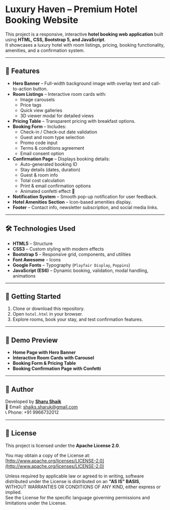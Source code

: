 # Luxury Haven – Premium Hotel Booking Website

This project is a responsive, interactive **hotel booking web application** built using **HTML, CSS, Bootstrap 5, and JavaScript**.  
It showcases a luxury hotel with room listings, pricing, booking functionality, amenities, and a confirmation system.

---

## 🌟 Features

- **Hero Banner** – Full-width background image with overlay text and call-to-action button.  
- **Room Listings** – Interactive room cards with:
  - Image carousels
  - Price tags
  - Quick view galleries
  - 3D viewer modal for detailed views
- **Pricing Table** – Transparent pricing with breakfast options.  
- **Booking Form** – Includes:
  - Check-in / Check-out date validation
  - Guest and room type selection
  - Promo code input
  - Terms & conditions agreement
  - Email consent option
- **Confirmation Page** – Displays booking details:
  - Auto-generated booking ID
  - Stay details (dates, duration)
  - Guest & room info
  - Total cost calculation
  - Print & email confirmation options
  - Animated confetti effect 🎉
- **Notification System** – Smooth pop-up notification for user feedback.  
- **Hotel Amenities Section** – Icon-based amenities display.  
- **Footer** – Contact info, newsletter subscription, and social media links.  

---

## 🛠️ Technologies Used

- **HTML5** – Structure  
- **CSS3** – Custom styling with modern effects  
- **Bootstrap 5** – Responsive grid, components, and utilities  
- **Font Awesome** – Icons  
- **Google Fonts** – Typography (`Playfair Display`, `Poppins`)  
- **JavaScript (ES6)** – Dynamic booking, validation, modal handling, animations  

---

## 🚀 Getting Started

1. Clone or download this repository.  
2. Open `hotel.html` in your browser.  
3. Explore rooms, book your stay, and test confirmation features.  



---

## 📸 Demo Preview

- **Home Page with Hero Banner**  
- **Interactive Room Cards with Carousel**  
- **Booking Form & Pricing Table**  
- **Booking Confirmation Page with Confetti**  

---

## 👤 Author

Developed by **[Sharu Shaik](https://linkedin.com/in/sharu-shaik-b98659284)**  
📧 Email: shaiks.sharuk@gmail.com  
📞 Phone: +91 9966732012  

---

## 📜 License

This project is licensed under the **Apache License 2.0**.  

You may obtain a copy of the License at:  
[http://www.apache.org/licenses/LICENSE-2.0](http://www.apache.org/licenses/LICENSE-2.0)  

Unless required by applicable law or agreed to in writing, software distributed under the License is distributed on an **"AS IS" BASIS**,  
WITHOUT WARRANTIES OR CONDITIONS OF ANY KIND, either express or implied.  
See the License for the specific language governing permissions and limitations under the License.


